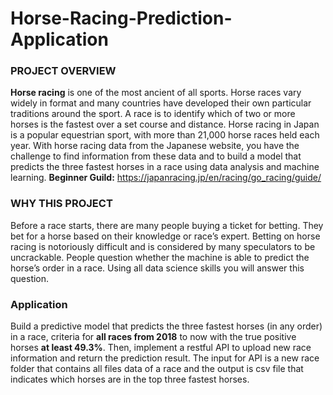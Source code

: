 # Horse-Racing-Prediction-Application
<h3> PROJECT OVERVIEW </h3>

<b>Horse racing</b> is one of the most ancient of all sports. Horse races vary widely in format and many countries have developed their own particular traditions around the sport. A race is to identify which of two or more horses is the fastest over a set course and distance. Horse racing in Japan is a popular equestrian sport, with more than 21,000 horse races held each year. With horse racing data from the Japanese website, you have the challenge to find information from these data and to build a model that predicts the three fastest horses in a race using data analysis and machine learning. 
<b>Beginner Guild:</b> https://japanracing.jp/en/racing/go_racing/guide/

<h3> WHY THIS PROJECT </h3>

Before a race starts, there are many people buying a ticket for betting. They bet for a horse based on their knowledge or race’s expert. Betting on horse racing is notoriously difficult and is considered by many speculators to be uncrackable. People question whether the machine is able to predict the horse’s order in a race. Using all data science skills you will answer this question.

<h3> Application </h3>
Build a predictive model that predicts the three fastest horses (in any order) in a race, criteria for <b>all races from 2018</b> to now with the true positive horses <b>at least 49.3%</b>. Then, implement a restful API to upload new race information and return the prediction result. The input for API is a new race folder that contains all files data of a race and the output is csv file that indicates which horses are in the top three fastest horses.
